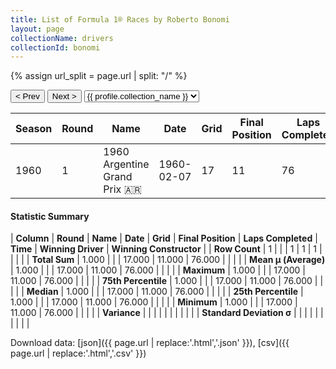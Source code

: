 ```yaml
---
title: List of Formula 1® Races by Roberto Bonomi
layout: page
collectionName: drivers
collectionId: bonomi
---
```


{% assign url_split = page.url | split: "/" %}
<div id="collection-navigation">
<button onclick="selector.options[selector.selectedIndex-1].value && (window.location = selector.options[selector.selectedIndex-1].value);">&lt; Prev</button>
<button onclick="selector.options[selector.selectedIndex+1].value && (window.location = selector.options[selector.selectedIndex+1].value);">Next &gt;</button>
<select id="selector" onchange="this.options[this.selectedIndex].value && (window.location = this.options[this.selectedIndex].value);">
  {% for collectionId in site.data[page.collectionName].refs %}
    {% if collectionId == page.collectionId %}
      {% assign selected = "selected" %}
    {% else %}
      {% assign selected = "" %}
    {% endif %}
    {% assign profile = site.data[page.collectionName][collectionId].profile %}
    <option value="/f1/{{ page.collectionName }}/{{ collectionId }}/{{ url_split[4] }}" {{ selected }}>{{ profile.collection_name }}</option>
  {% endfor %}
</select>
</div>

| Season | Round | Name | Date | Grid | Final Position | Laps Completed | Time | Winning Driver | Winning Constructor |
|--|--|--|--|--|--|--|--|--|--|
| 1960 | 1 | 1960 Argentine Grand Prix 🇦🇷 | 1960-02-07 | 17 | 11 | 76 |   | Bruce McLaren 🇳🇿 | Cooper-Climax 🇬🇧 |

#### Statistic Summary

| **Column** | **Round** | **Name** | **Date** | **Grid** | **Final Position** | **Laps Completed** | **Time** | **Winning Driver** | **Winning Constructor** |
| **Row Count** | 1 |  |  | 1 | 1 | 1 |  |  |  |
| **Total Sum** | 1.000 |  |  | 17.000 | 11.000 | 76.000 |  |  |  |
| **Mean μ (Average)** | 1.000 |  |  | 17.000 | 11.000 | 76.000 |  |  |  |
| **Maximum** | 1.000 |  |  | 17.000 | 11.000 | 76.000 |  |  |  |
| **75th Percentile** | 1.000 |  |  | 17.000 | 11.000 | 76.000 |  |  |  |
| **Median** | 1.000 |  |  | 17.000 | 11.000 | 76.000 |  |  |  |
| **25th Percentile** | 1.000 |  |  | 17.000 | 11.000 | 76.000 |  |  |  |
| **Minimum** | 1.000 |  |  | 17.000 | 11.000 | 76.000 |  |  |  |
| **Variance** |  |  |  |  |  |  |  |  |  |
| **Standard Deviation σ** |  |  |  |  |  |  |  |  |  |

Download data: [json]({{ page.url | replace:'.html','.json' }}), [csv]({{ page.url | replace:'.html','.csv' }})
